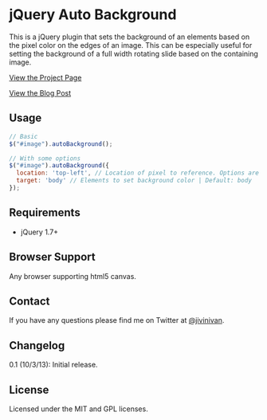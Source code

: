 # jQuery Auto Background
This is a jQuery plugin that sets the background of an elements based on the pixel color on the edges of an image. This can be especially useful for setting the background of a full width rotating slide based on the containing image. 

[View the Project Page](http://jivinivan.github.com/jquery-autobackground/)

[View the Blog Post](http://www.ravelrumba.com/blog/tracking-scroll-depth-jquery-google-analytics/)

## Usage
```javascript
// Basic
$("#image").autoBackground();

// With some options
$("#image").autoBackground({
  location: 'top-left', // Location of pixel to reference. Options are top-left, bottom-left, top-right and bottom-right | Default: top-left
  target: 'body' // Elements to set background color | Default: body
});
```
## Requirements
* jQuery 1.7+

## Browser Support
Any browser supporting html5 canvas. 

## Contact
If you have any questions please find me on Twitter at [@jivinivan](https://twitter.com/jivinivan).

## Changelog

0.1 (10/3/13): Initial release.

## License
Licensed under the MIT and GPL licenses.